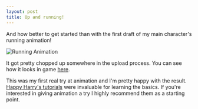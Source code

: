```yaml
---
layout: post
title: Up and running!
---
```


And how better to get started than with the first draft of my main character's running animation!

![Running Animation](http://orig02.deviantart.net/6050/f/2015/135/b/a/runanim_by_mmmcgill1232-d8tgvbl.gif)

It got pretty chopped up somewhere in the upload process. You can see how it looks in game [here](https://www.youtube.com/watch?v=fY_7IBOS1Tw).

This was my first real try at animation and I'm pretty happy with the result. [Happy Harry's tutorials](https://www.youtube.com/playlist?list=PLjX9SJKrPnPROi_Bc3LOBWaXi0uz61Bom) were invaluable for learning the basics. If you're interested in giving animation a try I highly recommend them as a starting point.
